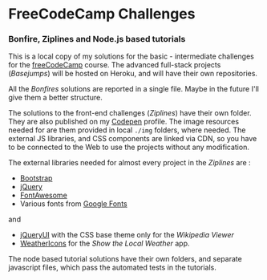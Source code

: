 # FreeCodeCamp Challenges
### Bonfire, Ziplines and Node.js based tutorials

This is a local copy of my solutions for the basic - intermediate challenges for the [freeCodeCamp](http://www.freecodecamp.com/map) course.
The advanced full-stack projects (*Basejumps*) will be hosted on Heroku, and will have their own repositories. 

All the *Bonfires* solutions are reported in a single file. Maybe in the future I'll give them a better structure.

The solutions to the front-end challenges (*Ziplines*) have their own folder. They are also published on my [Codepen](http://codepen.io/Em-Ant/) profile. The image resources needed for are them provided  in local `./img` folders, where needed. The external JS libraries, and CSS components are linked via CDN, so you have to be connected to the Web to use the projects without any modification. 

The external libraries needed for almost every project in the *Ziplines* are :

* [Bootstrap](http://getbootstrap.com/)
* [jQuery](https://jquery.com/)
* [FontAwesome](http://fortawesome.github.io/Font-Awesome/)
* Various fonts from [Google Fonts](https://www.google.com/fonts)

and

* [jQueryUI](https://jqueryui.com/) with the CSS base theme only for the *Wikipedia Viewer*
* [WeatherIcons](http://erikflowers.github.io/weather-icons/) for the *Show the Local Weather* app.

The node based tutorial solutions have their own folders, and separate javascript files, which pass the automated tests in the tutorials.

